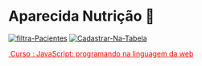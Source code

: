 # Aparecida Nutrição :green_apple:

<div>
    <a href="https://ibb.co/2hHjbyC"><img src="https://i.ibb.co/nmtDWbY/filtra-Pacientes.png" alt="filtra-Pacientes" border="0"></a>
    <a href="https://ibb.co/Mk6Zxyx"><img src="https://i.ibb.co/7t4jdxd/Cadastrar-Na-Tabela.png" alt="Cadastrar-Na-Tabela" border="0"></a>
</div>

<a style="color:red" href="https://cursos.alura.com.br/course/javascript-programando-na-linguagem-web"> Curso : JavaScript: programando na linguagem da web</a>

